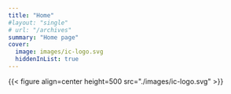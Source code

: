 ```yaml
---
title: "Home"
#layout: "single"
# url: "/archives"
summary: "Home page"
cover:
  image: images/ic-logo.svg
  hiddenInList: true
---
```


{{< figure align=center height=500 src="./images/ic-logo.svg" >}}
